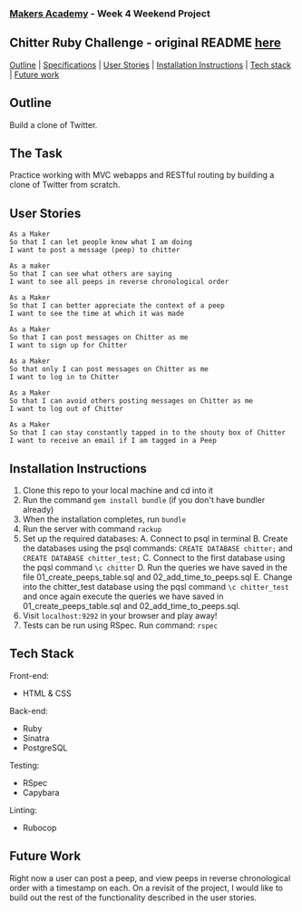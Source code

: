 ### [Makers Academy](http://www.makersacademy.com) - Week 4 Weekend Project

Chitter Ruby Challenge - original README [here](https://github.com/makersacademy/chitter-challenge/blob/master/README.md)
-

[Outline](#Outline) | [Specifications](#Specifications) | [User Stories](#User_Stories) | [Installation Instructions](#Installation_Instructions) | [Tech stack](#Tech_stack) | [Future work](#Future_work)

## <a name="Outline">Outline</a>

Build a clone of Twitter.

## <a name="Task">The Task</a>

Practice working with MVC webapps and RESTful routing by building a clone of Twitter from scratch.

## <a name="User_Stories">User Stories</a>

```
As a Maker
So that I can let people know what I am doing  
I want to post a message (peep) to chitter

As a maker
So that I can see what others are saying  
I want to see all peeps in reverse chronological order

As a Maker
So that I can better appreciate the context of a peep
I want to see the time at which it was made

As a Maker
So that I can post messages on Chitter as me
I want to sign up for Chitter

As a Maker
So that only I can post messages on Chitter as me
I want to log in to Chitter

As a Maker
So that I can avoid others posting messages on Chitter as me
I want to log out of Chitter

As a Maker
So that I can stay constantly tapped in to the shouty box of Chitter
I want to receive an email if I am tagged in a Peep
```

## <a name="Installation_Instructions">Installation Instructions</a>

1. Clone this repo to your local machine and cd into it
2. Run the command `gem install bundle` (if you don't have bundler already)
3. When the installation completes, run `bundle`
4. Run the server with command `rackup`
5. Set up the required databases:
    A. Connect to psql in terminal
    B. Create the databases using the psql commands: `CREATE DATABASE chitter;` and `CREATE DATABASE chitter_test;`
    C. Connect to the first database using the pqsl command `\c chitter`
    D. Run the queries we have saved in the file 01_create_peeps_table.sql and 02_add_time_to_peeps.sql
    E. Change into the chitter_test database using the pqsl command `\c chitter_test` and once again execute the queries we have saved in 01_create_peeps_table.sql and 02_add_time_to_peeps.sql.
6. Visit `localhost:9292` in your browser and play away!
7. Tests can be run using RSpec. Run command: `rspec`

## <a name="Tech_Stack">Tech Stack</a>

Front-end:
- HTML & CSS

Back-end:
- Ruby
- Sinatra
- PostgreSQL

Testing:
- RSpec
- Capybara

Linting:
- Rubocop

## <a name="Future_Work">Future Work</a>

Right now a user can post a peep, and view peeps in reverse chronological order with a timestamp on each. On a revisit of the project, I would like to build out the rest of the functionality described in the user stories. 